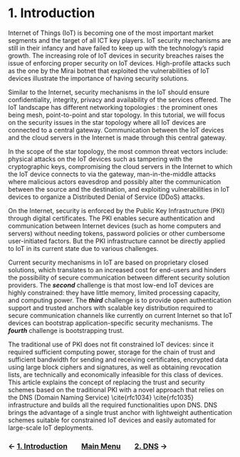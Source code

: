 # 1. Introduction
Internet of Things (IoT) is becoming one of the most important market segments and the target of all ICT key players. IoT security mechanisms are still in their infancy and have failed to keep up with the technology’s rapid growth. The increasing role of IoT devices in security breaches raises the issue of enforcing proper security on IoT devices. High-profile attacks such as the one by the Mirai botnet that exploited the vulnerabilities of IoT devices illustrate the importance of having security solutions.

Similar to the Internet, security mechanisms in the IoT should ensure confidentiality, integrity, privacy and availability of the services offered. The IoT landscape has different networking topologies : the prominent ones being mesh, point-to-point and star topology. In this tutorial, we will focus on the security issues in the star topology where all IoT devices are connected to a central gateway. Communication between the IoT devices and the cloud servers in the Internet is made through this central gateway.

In the scope of the star topology, the most common threat vectors include: physical attacks on the IoT devices such as tampering with the cryptographic keys, compromising the cloud servers in the Internet to which the IoT device connects to via the gateway, man-in-the-middle attacks where malicious actors eavesdrop and possibly alter the communication between the source and the destination, and exploiting vulnerabilities in IoT devices to organize a Distributed Denial of Service (DDoS) attacks. 

On the Internet, security is enforced by the Public Key Infrastructure (PKI) through digital certificates. The PKI enables secure authentication and communication between Internet devices (such as home computers and servers) without needing tokens, password policies or other cumbersome user-initiated factors. But the PKI infrastructure cannot be directly applied to IoT in its current state due to various challenges. 

Current security mechanisms in IoT are based on proprietary closed solutions, which translates to an increased cost for end-users and hinders the possibility of secure communication between different security solution providers. The ***second*** challenge is that most low-end IoT devices are highly constrained: they have little memory, limited processing capacity, and computing power. The ***third*** challenge is to provide open authentication support and trusted anchors with scalable key distribution required to secure communication channels like currently on current Internet so that IoT devices can bootstrap application-specific security mechanisms. The ***fourth*** challenge is bootstrapping trust.

The traditional use of PKI does not fit constrained IoT devices: since it required sufficient computing power, storage for the chain of trust and sufficient bandwidth for sending and receiving certificates, encrypted data using large block ciphers and signatures, as well as obtaining revocation lists, are technically and economically infeasible for this class of devices. This article explains the concept of replacing the trust and security schemes based on the traditional PKI with a novel approach that relies on the DNS (Domain Naming Service) \cite{rfc1034} \cite{rfc1035} infrastructure and builds all the required functionalities upon DNS. DNS brings the advantage of a single trust anchor with lightweight authentication schemes suitable for constrained IoT devices and easily automated for large-scale IoT deployments.

### &#8592; [1. Introduction](Introduction.md) &nbsp;&nbsp;&nbsp;&nbsp;&nbsp;&nbsp; [Main Menu](README.md) &nbsp;&nbsp;&nbsp;&nbsp;&nbsp;&nbsp; [2. DNS](DNS.md) &#8594;
